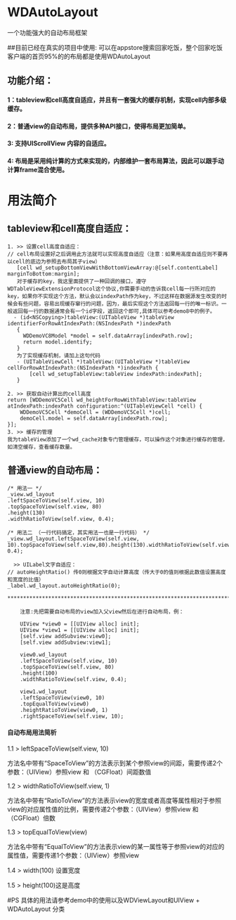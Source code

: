 # WDAutoLayout
一个功能强大的自动布局框架

##目前已经在真实的项目中使用:
可以在appstore搜索回家吃饭，整个回家吃饭客户端的首页95%的的布局都是使用WDAutoLayout

## 功能介绍：
#### 1：tableview和cell高度自适应，并且有一套强大的缓存机制，实现cell内部多级缓存。
#### 2：普通view的自动布局，提供多种API接口，使得布局更加简单。
#### 3: 支持UIScrollView 内容的自适应。
#### 4: 布局是采用纯计算的方式来实现的，内部维护一套布局算法，因此可以跟手动计算frame混合使用。

# 用法简介
## tableview和cell高度自适应：
    1. >> 设置cell高度自适应：
    // cell布局设置好之后调用此方法就可以实现高度自适应（注意：如果用高度自适应则不要再以cell的底边为参照去布局其子view）
       [cell wd_setupBottomViewWithBottomViewArray:@[self.contentLabel] marginToBottom:margin];
       对于缓存的key，我这里面提供了一种回调的接口，遵守WDTableViewExtensionProtocol这个协议,你需要手动的告诉我cell每一行所对应的key，如果你不实现这个方法，默认会以indexPath作为key，不过这样在数据源发生改变的时候会有些问题，容易出现缓存窜行的问题，因为，最后实现这个方法返回每一行的唯一标识。一般返回每一行的数据通常会有一个id字段，返回这个即可,具体可以参考demo8中的例子。
      - (id<NSCopying>)tableView:(UITableView *)tableView identifierForRowAtIndexPath:(NSIndexPath *)indexPath
       {
         WDDemoVC8Model *model = self.dataArray[indexPath.row];
         return model.identify;
       }
       为了实现缓存机制，请加上这句代码
       - (UITableViewCell *)tableView:(UITableView *)tableView cellForRowAtIndexPath:(NSIndexPath *)indexPath {
           [cell wd_setupTableView:tableView indexPath:indexPath];
       }
    
    2. >> 获取自动计算出的cell高度
    return [WDDemoVC5Cell wd_heightForRowWithTableView:tableView atIndexPath:indexPath configuration:^(UITableViewCell *cell) {
        WDDemoVC5Cell *demoCell = (WDDemoVC5Cell *)cell;
        demoCell.model = self.dataArray[indexPath.row];
    }];
    3. >> 缓存的管理
    我为tableView添加了一个wd_cache对象专门管理缓存，可以操作这个对象进行缓存的管理，如清空缓存，查看缓存数量。
    
## 普通view的自动布局：
    /* 用法一 */
    _view.wd_layout
    .leftSpaceToView(self.view, 10)
    .topSpaceToView(self.view, 80)
    .height(130)
    .widthRatioToView(self.view, 0.4);  

    /* 用法二 （一行代码搞定，其实用法一也是一行代码） */
    _view.wd_layout.leftSpaceToView(self.view, 10).topSpaceToView(self.view,80).height(130).widthRatioToView(self.view, 0.4);  
    
      >> UILabel文字自适应：
    // autoHeightRatio() 传0则根据文字自动计算高度（传大于0的值则根据此数值设置高度和宽度的比值）
    _label.wd_layout.autoHeightRatio(0);
    
    *******************************************************************************
        
        注意:先把需要自动布局的view加入父view然后在进行自动布局，例： 
        
        UIView *view0 = [[UIView alloc] init];
        UIView *view1 = [[UIView alloc] init];
        [self.view addSubview:view0];
        [self.view addSubview:view1];
        
        view0.wd_layout
        .leftSpaceToView(self.view, 10)
        .topSpaceToView(self.view, 80)
        .height(100)
        .widthRatioToView(self.view, 0.4);
        
        view1.wd_layout
        .leftSpaceToView(view0, 10)
        .topEqualToView(view0)
        .heightRatioToView(view0, 1)
        .rightSpaceToView(self.view, 10);
        
#### 自动布局用法简析
   1.1 > leftSpaceToView(self.view, 10)
   
   方法名中带有“SpaceToView”的方法表示到某个参照view的间距，需要传递2个参数：（UIView）参照view 和 （CGFloat）间距数值
   
   1.2 > widthRatioToView(self.view, 1)
   
   方法名中带有“RatioToView”的方法表示view的宽度或者高度等属性相对于参照view的对应属性值的比例，需要传递2个参数：（UIView）参照view 和 （CGFloat）倍数
   
   1.3 > topEqualToView(view)
   
   方法名中带有“EqualToView”的方法表示view的某一属性等于参照view的对应的属性值，需要传递1个参数：（UIView）参照view
   
   1.4 > width(100) 设置宽度
   
   1.5 > height(100)这是高度
 
   
#PS
 具体的用法请参考demo中的使用以及WDViewLayout和UIView + WDAutoLayout 分类

    
    
